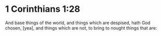 # 1 Corinthians 1:28

And base things of the world, and things which are despised, hath God chosen, [yea], and things which are not, to bring to nought things that are: